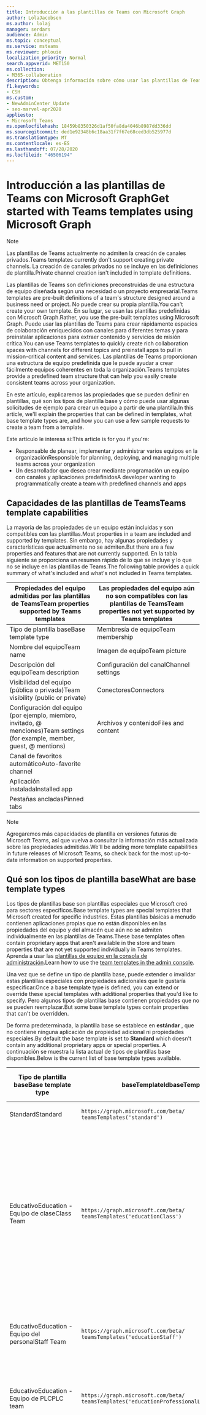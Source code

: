 ```yaml
---
title: Introducción a las plantillas de Teams con Microsoft Graph
author: LolaJacobsen
ms.author: lolaj
manager: serdars
audience: Admin
ms.topic: conceptual
ms.service: msteams
ms.reviewer: phlouie
localization_priority: Normal
search.appverid: MET150
ms.collection:
- M365-collaboration
description: Obtenga información sobre cómo usar las plantillas de Teams en Microsoft Graph para crear espacios de colaboración con canales para diferentes temas y Preinstalar aplicaciones para proporcionar contenido y servicios.
f1.keywords:
- CSH
ms.custom:
- NewAdminCenter_Update
- seo-marvel-apr2020
appliesto:
- Microsoft Teams
ms.openlocfilehash: 18459b8350326d1af50fa8da4046b8987dd336dd
ms.sourcegitcommit: ded1e92348b6c18aa31f7f67e68ced3db525977d
ms.translationtype: MT
ms.contentlocale: es-ES
ms.lasthandoff: 07/28/2020
ms.locfileid: "46506194"
---
```

# <a name="get-started-with-teams-templates-using-microsoft-graph"></a><span data-ttu-id="e3f89-103">Introducción a las plantillas de Teams con Microsoft Graph</span><span class="sxs-lookup"><span data-stu-id="e3f89-103">Get started with Teams templates using Microsoft Graph</span></span>

> [!NOTE]
> <span data-ttu-id="e3f89-104">Las plantillas de Teams actualmente no admiten la creación de canales privados.</span><span class="sxs-lookup"><span data-stu-id="e3f89-104">Teams templates currently don't support creating private channels.</span></span> <span data-ttu-id="e3f89-105">La creación de canales privados no se incluye en las definiciones de plantilla.</span><span class="sxs-lookup"><span data-stu-id="e3f89-105">Private channel creation isn't included in template definitions.</span></span>

<span data-ttu-id="e3f89-106">Las plantillas de Teams son definiciones preconstruidas de una estructura de equipo diseñada según una necesidad o un proyecto empresarial.</span><span class="sxs-lookup"><span data-stu-id="e3f89-106">Teams templates are pre-built definitions of a team's structure designed around a business need or project.</span></span> <span data-ttu-id="e3f89-107">No puede crear su propia plantilla.</span><span class="sxs-lookup"><span data-stu-id="e3f89-107">You can't create your own template.</span></span> <span data-ttu-id="e3f89-108">En su lugar, se usan las plantillas predefinidas con Microsoft Graph.</span><span class="sxs-lookup"><span data-stu-id="e3f89-108">Rather, you use the pre-built templates using Microsoft Graph.</span></span> <span data-ttu-id="e3f89-109">Puede usar las plantillas de Teams para crear rápidamente espacios de colaboración enriquecidos con canales para diferentes temas y para preinstalar aplicaciones para extraer contenido y servicios de misión crítica.</span><span class="sxs-lookup"><span data-stu-id="e3f89-109">You can use Teams templates to quickly create rich collaboration spaces with channels for different topics and preinstall apps to pull in mission-critical content and services.</span></span> <span data-ttu-id="e3f89-110">Las plantillas de Teams proporcionan una estructura de equipo predefinida que le puede ayudar a crear fácilmente equipos coherentes en toda la organización.</span><span class="sxs-lookup"><span data-stu-id="e3f89-110">Teams templates provide a predefined team structure that can help you easily create consistent teams across your organization.</span></span>

<span data-ttu-id="e3f89-111">En este artículo, explicaremos las propiedades que se pueden definir en plantillas, qué son los tipos de plantilla base y cómo puede usar algunas solicitudes de ejemplo para crear un equipo a partir de una plantilla.</span><span class="sxs-lookup"><span data-stu-id="e3f89-111">In this article, we'll explain the properties that can be defined in templates, what base template types are, and how you can use a few sample requests to create a team from a template.</span></span>

<span data-ttu-id="e3f89-112">Este artículo le interesa si:</span><span class="sxs-lookup"><span data-stu-id="e3f89-112">This article is for you if you're:</span></span>

- <span data-ttu-id="e3f89-113">Responsable de planear, implementar y administrar varios equipos en la organización</span><span class="sxs-lookup"><span data-stu-id="e3f89-113">Responsible for planning, deploying, and managing multiple teams across your organization</span></span><br>
- <span data-ttu-id="e3f89-114">Un desarrollador que desea crear mediante programación un equipo con canales y aplicaciones predefinidos</span><span class="sxs-lookup"><span data-stu-id="e3f89-114">A developer wanting to programmatically create a team with predefined channels and apps</span></span>

## <a name="teams-template-capabilities"></a><span data-ttu-id="e3f89-115">Capacidades de las plantillas de Teams</span><span class="sxs-lookup"><span data-stu-id="e3f89-115">Teams template capabilities</span></span>

<span data-ttu-id="e3f89-116">La mayoría de las propiedades de un equipo están incluidas y son compatibles con las plantillas.</span><span class="sxs-lookup"><span data-stu-id="e3f89-116">Most properties in a team are included and supported by templates.</span></span> <span data-ttu-id="e3f89-117">Sin embargo, hay algunas propiedades y características que actualmente no se admiten.</span><span class="sxs-lookup"><span data-stu-id="e3f89-117">But there are a few properties and features that are not currently supported.</span></span> <span data-ttu-id="e3f89-118">En la tabla siguiente se proporciona un resumen rápido de lo que se incluye y lo que no se incluye en las plantillas de Teams.</span><span class="sxs-lookup"><span data-stu-id="e3f89-118">The following table provides a quick summary of what's included and what's not included in Teams templates.</span></span>

| <span data-ttu-id="e3f89-119">**Propiedades del equipo admitidas por las plantillas de Teams**</span><span class="sxs-lookup"><span data-stu-id="e3f89-119">**Team properties supported by Teams templates**</span></span> | <span data-ttu-id="e3f89-120">**Las propiedades del equipo aún no son compatibles con las plantillas de Teams**</span><span class="sxs-lookup"><span data-stu-id="e3f89-120">**Team properties not yet supported by Teams templates**</span></span> |
| ------------------------------------------------ | -------------------------------------------------------- |
| <span data-ttu-id="e3f89-121">Tipo de plantilla base</span><span class="sxs-lookup"><span data-stu-id="e3f89-121">Base template type</span></span> | <span data-ttu-id="e3f89-122">Membresía de equipo</span><span class="sxs-lookup"><span data-stu-id="e3f89-122">Team membership</span></span> |
| <span data-ttu-id="e3f89-123">Nombre del equipo</span><span class="sxs-lookup"><span data-stu-id="e3f89-123">Team name</span></span> | <span data-ttu-id="e3f89-124">Imagen de equipo</span><span class="sxs-lookup"><span data-stu-id="e3f89-124">Team picture</span></span> |
| <span data-ttu-id="e3f89-125">Descripción del equipo</span><span class="sxs-lookup"><span data-stu-id="e3f89-125">Team description</span></span> | <span data-ttu-id="e3f89-126">Configuración del canal</span><span class="sxs-lookup"><span data-stu-id="e3f89-126">Channel settings</span></span> |
| <span data-ttu-id="e3f89-127">Visibilidad del equipo (pública o privada)</span><span class="sxs-lookup"><span data-stu-id="e3f89-127">Team visibility (public or private)</span></span> | <span data-ttu-id="e3f89-128">Conectores</span><span class="sxs-lookup"><span data-stu-id="e3f89-128">Connectors</span></span> |
| <span data-ttu-id="e3f89-129">Configuración del equipo (por ejemplo, miembro, invitado, @ menciones)</span><span class="sxs-lookup"><span data-stu-id="e3f89-129">Team settings (for example, member, guest, @ mentions)</span></span> | <span data-ttu-id="e3f89-130">Archivos y contenido</span><span class="sxs-lookup"><span data-stu-id="e3f89-130">Files and content</span></span> |
| <span data-ttu-id="e3f89-131">Canal de favoritos automático</span><span class="sxs-lookup"><span data-stu-id="e3f89-131">Auto-favorite channel</span></span> | |
| <span data-ttu-id="e3f89-132">Aplicación instalada</span><span class="sxs-lookup"><span data-stu-id="e3f89-132">Installed app</span></span> | |
| <span data-ttu-id="e3f89-133">Pestañas ancladas</span><span class="sxs-lookup"><span data-stu-id="e3f89-133">Pinned tabs</span></span> | |

> [!NOTE]
> <span data-ttu-id="e3f89-134">Agregaremos más capacidades de plantilla en versiones futuras de Microsoft Teams, así que vuelva a consultar la información más actualizada sobre las propiedades admitidas.</span><span class="sxs-lookup"><span data-stu-id="e3f89-134">We'll be adding more template capabilities in future releases of Microsoft Teams, so check back for the most up-to-date information on supported properties.</span></span>

## <a name="what-are-base-template-types"></a><span data-ttu-id="e3f89-135">Qué son los tipos de plantilla base</span><span class="sxs-lookup"><span data-stu-id="e3f89-135">What are base template types</span></span>

<span data-ttu-id="e3f89-136">Los tipos de plantillas base son plantillas especiales que Microsoft creó para sectores específicos.</span><span class="sxs-lookup"><span data-stu-id="e3f89-136">Base template types are special templates that Microsoft created for specific industries.</span></span> <span data-ttu-id="e3f89-137">Estas plantillas básicas a menudo contienen aplicaciones propias que no están disponibles en las propiedades del equipo y del almacén que aún no se admiten individualmente en las plantillas de Teams.</span><span class="sxs-lookup"><span data-stu-id="e3f89-137">These base templates often contain proprietary apps that aren't available in the store and team properties that are not yet supported individually in Teams templates.</span></span> <span data-ttu-id="e3f89-138">Aprenda a usar las [plantillas de equipo en la consola de administración](get-started-with-teams-templates.md).</span><span class="sxs-lookup"><span data-stu-id="e3f89-138">Learn how to use the [team templates in the admin console](get-started-with-teams-templates.md).</span></span>

<span data-ttu-id="e3f89-139">Una vez que se define un tipo de plantilla base, puede extender o invalidar estas plantillas especiales con propiedades adicionales que le gustaría especificar.</span><span class="sxs-lookup"><span data-stu-id="e3f89-139">Once a base template type is defined, you can extend or override these special templates with additional properties that you'd like to specify.</span></span> <span data-ttu-id="e3f89-140">Pero algunos tipos de plantillas base contienen propiedades que no se pueden reemplazar.</span><span class="sxs-lookup"><span data-stu-id="e3f89-140">But some base template types contain properties that can't be overridden.</span></span>

<span data-ttu-id="e3f89-141">De forma predeterminada, la plantilla base se establece en **estándar** , que no contiene ninguna aplicación de propiedad adicional ni propiedades especiales.</span><span class="sxs-lookup"><span data-stu-id="e3f89-141">By default the base template is set to **Standard** which doesn't contain any additional proprietary apps or special properties.</span></span> <span data-ttu-id="e3f89-142">A continuación se muestra la lista actual de tipos de plantillas base disponibles.</span><span class="sxs-lookup"><span data-stu-id="e3f89-142">Below is the current list of base template types available.</span></span>

| <span data-ttu-id="e3f89-143">Tipo de plantilla base</span><span class="sxs-lookup"><span data-stu-id="e3f89-143">Base template type</span></span> | <span data-ttu-id="e3f89-144">baseTemplateId</span><span class="sxs-lookup"><span data-stu-id="e3f89-144">baseTemplateId</span></span> | <span data-ttu-id="e3f89-145">Propiedades que vienen con esta plantilla base</span><span class="sxs-lookup"><span data-stu-id="e3f89-145">Properties that come with this base template</span></span> |
| ------------------ | -------------- | ----------------------------------------------------- |
| <span data-ttu-id="e3f89-146">Standard</span><span class="sxs-lookup"><span data-stu-id="e3f89-146">Standard</span></span> | `https://graph.microsoft.com/beta/`<br>`teamsTemplates('standard')` | <span data-ttu-id="e3f89-147">No hay más aplicaciones ni propiedades</span><span class="sxs-lookup"><span data-stu-id="e3f89-147">No additional apps and properties</span></span> |
| <span data-ttu-id="e3f89-148">Educativo</span><span class="sxs-lookup"><span data-stu-id="e3f89-148">Education -</span></span><br><span data-ttu-id="e3f89-149">Equipo de clase</span><span class="sxs-lookup"><span data-stu-id="e3f89-149">Class Team</span></span> | `https://graph.microsoft.com/beta/`<br>`teamsTemplates('educationClass')` | <span data-ttu-id="e3f89-150">Phone</span><span class="sxs-lookup"><span data-stu-id="e3f89-150">Apps:</span></span><ul><li><span data-ttu-id="e3f89-151">Bloc de notas de clase de OneNote (anclado a la pestaña **General** )</span><span class="sxs-lookup"><span data-stu-id="e3f89-151">OneNote Class Notebook (pinned to the **General** tab)</span></span> </li><li><span data-ttu-id="e3f89-152">Aplicación tareas (anclada a la pestaña **General** )</span><span class="sxs-lookup"><span data-stu-id="e3f89-152">Assignments app (pinned to the **General** tab)</span></span></li></ul> <span data-ttu-id="e3f89-153">Propiedades del equipo:</span><span class="sxs-lookup"><span data-stu-id="e3f89-153">Team properties:</span></span><ul><li><span data-ttu-id="e3f89-154">Visibilidad del equipo establecida en **HiddenMembership** (no se puede reemplazar)</span><span class="sxs-lookup"><span data-stu-id="e3f89-154">Team visibility set to **HiddenMembership** (cannot be overridden)</span></span></li></ul> |
| <span data-ttu-id="e3f89-155">Educativo</span><span class="sxs-lookup"><span data-stu-id="e3f89-155">Education -</span></span><br><span data-ttu-id="e3f89-156">Equipo del personal</span><span class="sxs-lookup"><span data-stu-id="e3f89-156">Staff Team</span></span> | `https://graph.microsoft.com/beta/`<br>`teamsTemplates('educationStaff')` | <span data-ttu-id="e3f89-157">Phone</span><span class="sxs-lookup"><span data-stu-id="e3f89-157">Apps:</span></span><ul><li><span data-ttu-id="e3f89-158">Bloc de notas para docentes de OneNote (anclado a la pestaña **General** )</span><span class="sxs-lookup"><span data-stu-id="e3f89-158">OneNote Staff Notebook (pinned to the **General** tab)</span></span></li></ul> |
|<span data-ttu-id="e3f89-159">Educativo</span><span class="sxs-lookup"><span data-stu-id="e3f89-159">Education -</span></span><br><span data-ttu-id="e3f89-160">Equipo de PLC</span><span class="sxs-lookup"><span data-stu-id="e3f89-160">PLC team</span></span> |`https://graph.microsoft.com/beta/`<br>`teamsTemplates('educationProfessionalLearningCommunity')` | <span data-ttu-id="e3f89-161">Phone</span><span class="sxs-lookup"><span data-stu-id="e3f89-161">Apps:</span></span><ul><li><span data-ttu-id="e3f89-162">Bloc de notas PLC de OneNote (anclado a la pestaña **General** )</span><span class="sxs-lookup"><span data-stu-id="e3f89-162">OneNote PLC Notebook (pinned to the **General** tab)</span></span></ul></li>|
| <span data-ttu-id="e3f89-163">Anuales</span><span class="sxs-lookup"><span data-stu-id="e3f89-163">Retail -</span></span><br><span data-ttu-id="e3f89-164">Almacén</span><span class="sxs-lookup"><span data-stu-id="e3f89-164">Store</span></span> | `https://graph.microsoft.com/beta/`<br>`teamsTemplates('retailStore')` | <span data-ttu-id="e3f89-165">Canales</span><span class="sxs-lookup"><span data-stu-id="e3f89-165">Channels:</span></span><ul><li><span data-ttu-id="e3f89-166">Transición de turno</span><span class="sxs-lookup"><span data-stu-id="e3f89-166">Shift handoff</span></span></li><li><span data-ttu-id="e3f89-167">Aprendiendo</span><span class="sxs-lookup"><span data-stu-id="e3f89-167">Learning</span></span></li></ul><span data-ttu-id="e3f89-168">Propiedades del equipo</span><span class="sxs-lookup"><span data-stu-id="e3f89-168">Team properties</span></span><ul><li><span data-ttu-id="e3f89-169">Visibilidad de equipo establecida como pública</span><span class="sxs-lookup"><span data-stu-id="e3f89-169">Team visibility set to Public</span></span></li></ul><span data-ttu-id="e3f89-170">Permisos de miembro</span><span class="sxs-lookup"><span data-stu-id="e3f89-170">Member permissions</span></span><ul><li><span data-ttu-id="e3f89-171">Evitar que los miembros creen, actualicen o quiten canales</span><span class="sxs-lookup"><span data-stu-id="e3f89-171">Prevent members from creating, updating, or removing channels</span></span></li><li><span data-ttu-id="e3f89-172">Evitar que los miembros agreguen o quiten aplicaciones</span><span class="sxs-lookup"><span data-stu-id="e3f89-172">Prevent members from adding or removing apps</span></span></li><li><span data-ttu-id="e3f89-173">Evitar que los miembros creen, actualicen o quiten conectores</span><span class="sxs-lookup"><span data-stu-id="e3f89-173">Prevent members from creating, updating, or removing connectors</span></span></li></ul> |
| <span data-ttu-id="e3f89-174">Anuales</span><span class="sxs-lookup"><span data-stu-id="e3f89-174">Retail -</span></span><br><span data-ttu-id="e3f89-175">Colaboración de administrador</span><span class="sxs-lookup"><span data-stu-id="e3f89-175">Manager collaboration</span></span> | `https://graph.microsoft.com/beta/`<br>`teamsTemplates('retailManagerCollaboration')` | <span data-ttu-id="e3f89-176">Canales</span><span class="sxs-lookup"><span data-stu-id="e3f89-176">Channels:</span></span><ul><li><span data-ttu-id="e3f89-177">Transición de turno</span><span class="sxs-lookup"><span data-stu-id="e3f89-177">Shift handoff</span></span></li><li><span data-ttu-id="e3f89-178">Aprendiendo</span><span class="sxs-lookup"><span data-stu-id="e3f89-178">Learning</span></span></li></ul><span data-ttu-id="e3f89-179">Propiedades del equipo:</span><span class="sxs-lookup"><span data-stu-id="e3f89-179">Team properties:</span></span><ul><li><span data-ttu-id="e3f89-180">Visibilidad del equipo establecida en privado</span><span class="sxs-lookup"><span data-stu-id="e3f89-180">Team visibility set to Private</span></span></li></ul><span data-ttu-id="e3f89-181">Permisos de miembro:</span><span class="sxs-lookup"><span data-stu-id="e3f89-181">Member permissions:</span></span><ul><li><span data-ttu-id="e3f89-182">Evitar que los miembros creen, actualicen o quiten canales</span><span class="sxs-lookup"><span data-stu-id="e3f89-182">Prevent members from creating, updating, or removing channels</span></span></li><li><span data-ttu-id="e3f89-183">Evitar que los miembros agreguen o quiten aplicaciones</span><span class="sxs-lookup"><span data-stu-id="e3f89-183">Prevent members from adding or removing apps</span></span></li><li><span data-ttu-id="e3f89-184">Evitar que los miembros creen, actualicen o quiten conectores</span><span class="sxs-lookup"><span data-stu-id="e3f89-184">Prevent members from creating, updating, or removing connectors</span></span></li></ul>|
| <span data-ttu-id="e3f89-185">Healthcare</span><span class="sxs-lookup"><span data-stu-id="e3f89-185">Healthcare -</span></span><br><span data-ttu-id="e3f89-186">Hacia</span><span class="sxs-lookup"><span data-stu-id="e3f89-186">Ward</span></span> |`https://graph.microsoft.com/beta/`<br>`teamsTemplates('healthcareWard')` |<span data-ttu-id="e3f89-187">Canales</span><span class="sxs-lookup"><span data-stu-id="e3f89-187">Channels:</span></span> <ul><li><span data-ttu-id="e3f89-188">Anuncios\*</span><span class="sxs-lookup"><span data-stu-id="e3f89-188">Announcements\*</span></span></li><li><span data-ttu-id="e3f89-189">Huddles\*</span><span class="sxs-lookup"><span data-stu-id="e3f89-189">Huddles\*</span></span></li><li><span data-ttu-id="e3f89-190">Hacia</span><span class="sxs-lookup"><span data-stu-id="e3f89-190">Rounds</span></span></li><li><span data-ttu-id="e3f89-191">Personal\*</span><span class="sxs-lookup"><span data-stu-id="e3f89-191">Staffing\*</span></span></li><li><span data-ttu-id="e3f89-192">Aprendizaje\*</span><span class="sxs-lookup"><span data-stu-id="e3f89-192">Training\*</span></span></li></ul><span data-ttu-id="e3f89-193">\*Canales favoritos automáticos</span><span class="sxs-lookup"><span data-stu-id="e3f89-193">\*Auto-favorited channels</span></span> |
|<span data-ttu-id="e3f89-194">Healthcare</span><span class="sxs-lookup"><span data-stu-id="e3f89-194">Healthcare -</span></span><br><span data-ttu-id="e3f89-195">Hospital</span><span class="sxs-lookup"><span data-stu-id="e3f89-195">Hospital</span></span> | `https://graph.microsoft.com/beta/`<br>`teamsTemplates('healthcareHospital')` |<span data-ttu-id="e3f89-196">Canales</span><span class="sxs-lookup"><span data-stu-id="e3f89-196">Channels:</span></span><ul><li><span data-ttu-id="e3f89-197">Anuncios\*</span><span class="sxs-lookup"><span data-stu-id="e3f89-197">Announcements\*</span></span></li><li><span data-ttu-id="e3f89-198">Cumplimiento\*</span><span class="sxs-lookup"><span data-stu-id="e3f89-198">Compliance\*</span></span></li><li><span data-ttu-id="e3f89-199">Private</span><span class="sxs-lookup"><span data-stu-id="e3f89-199">Custodial</span></span></li><li><span data-ttu-id="e3f89-200">Recursos humanos</span><span class="sxs-lookup"><span data-stu-id="e3f89-200">Human Resources</span></span></li></li><li><span data-ttu-id="e3f89-201">Pertenecie</span><span class="sxs-lookup"><span data-stu-id="e3f89-201">Pharmacy</span></span></li></ul><span data-ttu-id="e3f89-202">\*Canal de favoritos automáticos</span><span class="sxs-lookup"><span data-stu-id="e3f89-202">\*Auto-favorited channel</span></span>|
|||

## <a name="related-topics"></a><span data-ttu-id="e3f89-203">Temas relacionados</span><span class="sxs-lookup"><span data-stu-id="e3f89-203">Related topics</span></span>

- <span data-ttu-id="e3f89-204">[Crear equipo](https://docs.microsoft.com/graph/api/team-post?view=graph-rest-beta) (en versión preliminar)</span><span class="sxs-lookup"><span data-stu-id="e3f89-204">[Create team](https://docs.microsoft.com/graph/api/team-post?view=graph-rest-beta) (in preview)</span></span>
- [<span data-ttu-id="e3f89-205">Nuevo: equipo</span><span class="sxs-lookup"><span data-stu-id="e3f89-205">New-Team</span></span>](https://docs.microsoft.com/powershell/module/teams/New-Team?view=teams-ps)
- [<span data-ttu-id="e3f89-206">Formación de administradores para Microsoft Teams</span><span class="sxs-lookup"><span data-stu-id="e3f89-206">Admin training for Microsoft Teams</span></span>](itadmin-readiness.md)
- [<span data-ttu-id="e3f89-207">Introducción a las plantillas comerciales de Teams</span><span class="sxs-lookup"><span data-stu-id="e3f89-207">Get started with Retail Teams templates</span></span>](get-started-with-retail-teams-templates.md)
- [<span data-ttu-id="e3f89-208">Introducción a las plantillas para las organizaciones sanitarias de Teams</span><span class="sxs-lookup"><span data-stu-id="e3f89-208">Get started with Teams templates for Healthcare organizations</span></span>](expand-teams-across-your-org/healthcare/healthcare-templates.md)
